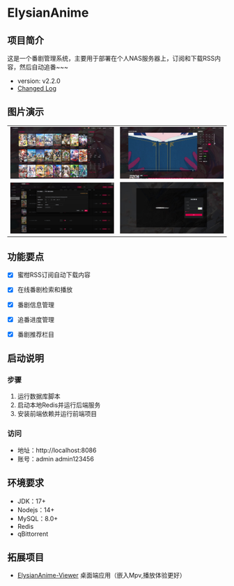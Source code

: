 ﻿# ElysianAnime

## 项目简介

这是一个番剧管理系统，主要用于部署在个人NAS服务器上，订阅和下载RSS内容，然后自动追番~~~

- version: v2.2.0
- [Changed Log](release-note.md)


## 图片演示
<table>
    <tr>
        <td><img src="./doc/pictures/1_proc.jpg" alt="ys_1"/></td>
        <td><img src="./doc/pictures/2_proc.jpg" alt="ys_2"/></td>
    </tr>
    <tr>
        <td><img src="./doc/pictures/3_proc.jpg" alt="ys_3"/></td>
        <td><img src="./doc/pictures/4_proc.jpg" alt="ys_4"/></td>
    </tr>
</table>


## 功能要点

- [X] 蜜柑RSS订阅自动下载内容
- [X] 在线番剧检索和播放
- [X] 番剧信息管理
- [X] 追番进度管理
- [X] 番剧推荐栏目


## 启动说明
### 步骤
1. 运行数据库脚本
2. 启动本地Redis并运行后端服务
3. 安装前端依赖并运行前端项目

### 访问
* 地址：http://localhost:8086
* 账号：admin admin123456


## 环境要求
- JDK：17+
- Nodejs：14+
- MySQL：8.0+
- Redis
- qBittorrent 


## 拓展项目
- [ElysianAnime-Viewer](https://github.com/CoCoTeaNet/ElysianAnime-Viewer) 桌面端应用（嵌入Mpv,播放体验更好）
